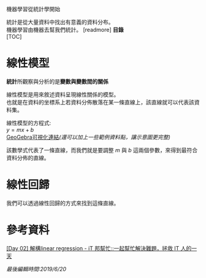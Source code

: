 機器學習從統計學開始

統計是從大量資料中找出有意義的資料分布。  
機器學習由機器去幫我們統計。
[readmore]
**目錄**  
[TOC]
# 線性模型
**統計**所觀察與分析的是**變數與變數間的關係**

線性模型是用來敘述資料呈現線性關係的模型。  
也就是在資料的坐標系上若資料分佈散落在某一條直線上，該直線就可以代表該資料集。

線性模型的方程式:  
$y=mx+b$  
[GeoGebra可視化連結](https://www.geogebra.org/graphing/a762zpwj)*(還可以加上一些範例資料點，讓示意圖更完整)*

該數學式代表了一條直線，而我們就是要調整 $m$ 與 $b$ 這兩個參數，來得到最符合資料分佈的直線。
# 線性回歸
我們可以透過線性回歸的方式來找到這條直線。


# 參考資料
[[Day 02] 解構linear regression - iT 邦幫忙::一起幫忙解決難題，拯救 IT 人的一天](https://ithelp.ithome.com.tw/articles/10186338)

*最後編輯時間:2019/6/20*

<!--tags:
-->
<!--stackedit_data:
eyJoaXN0b3J5IjpbLTcwMDQzOTIyMCwtMTE3NzQ0OTY2MSwxOT
M0NDcxODYzLC0xNzA2MDA4MDE3LDczMTk2Mjc2OSwxMzI0NDEw
NTk1LDcxODQzNDcxNywxNzQ0MzY0MDkzXX0=
-->